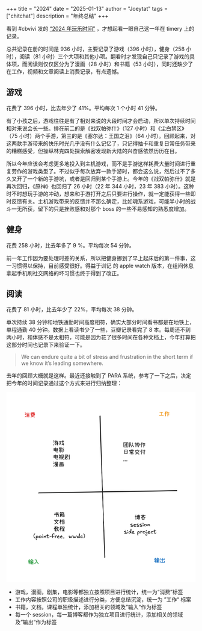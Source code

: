 +++
title = "2024"
date = "2025-01-13"
author = "Joeytat"
tags = ["chitchat"]
description = "年终总结"
+++

看到 #cbvivi 发的 [“2024 年玩乐时间”](https://x.com/cbvivi/status/1876820858104143965) ，才想起看一眼自己这一年在 timery 上的记录。

总共记录在册的时间是 936 小时，主要记录了游戏（396 小时），健身（258 小时），阅读（81 小时）三个大项和其他小项。翻看时才发现自己只记录了游戏的具体项，而阅读则仅仅区分为了漫画（28 小时）和书籍（53 小时），同时还缺少了在工作，视频和文章阅读上消费记录，有点遗憾。

## 游戏

花费了 396 小时，比去年少了 41%。平均每次 1  个小时 41 分钟。

有了小孩之后，游戏往往是有了相对来说的大段时间才会启动，所以单次持续时间相对来说会长一些。排在前二的是《战双帕弥什》（127 小时）和《尘白禁区》（75 小时）两个手游，第三的是《塞尔达：王国之泪》（64 小时）。回顾起来，对这两款手游带来的快乐时光几乎没有什么记忆了，只记得抽卡和重复日常任务带来的糟糕感受，但操纵林克四处探索解密发现新大陆的兴奋感依然历历在目。

所以今年应该会考虑更多地投入到主机游戏，而不是手游这样耗费大量时间进行重复劳作的游戏类型了。不过似乎每次放弃一款手游时，都会这么说，然后过不了多久又开了一个新的手游坑，或者是回归到某个手游上。今年的《战双帕弥什》就是再次回归，《原神》也回归了 26 小时（22 年 344 小时，23 年 383 小时）。这种时不时想玩手游的冲动，想来和手游打开之后只要进行操作，就一定能获得一些即时反馈有关。主机游戏带来的反馈并不那么确定，比如魂系游戏，可能半小时的战斗一无所获，留下的只是挫败感和对那个 boss 的一些不易感知的熟悉度增加。

## 健身

花费 258 小时，比去年多了 9 %。平均每次 54 分钟。

前一年工作因为要处理时差的关系，所以把健身挪到了早上起床后的第一件事，这一习惯得以保持，目前感受很好。得益于训记 的 apple watch 版本，在组间休息拿起手机刷社交网络的坏习惯也终于得到了改正。


## 阅读

花费了 81 小时，比去年少了 22%，平均每次 38 分钟。

单次持续 38 分钟和地铁通勤时间高度相符，确实大部分时间看书都是在地铁上，单程通勤 40 分钟。数据上看读书少了一些，豆瓣记录看完了 8 本。每周还不到两小时，和体感不是太相符，可能是因为花了很多时间在各种文档上，今年打算把这部分时间也记录下来验证一下。

> We can endure quite a bit of stress and frustration in the short term if we know it’s leading somewhere.

去年的回顾大概就是这样。最近还接触到了 PARA 系统，参考了一下之后，决定把今年的时间记录通过这个方式来进行归纳整理：

![time log metrics](/time-log-metrics.png)

- 游戏，漫画，剧集，电影等都独立按照项目进行统计，统一为“消费”标签
- 工作内容按照公司的职级描述进行分类，方便总结沉淀，统一为 ”工作“ 标案
- 书籍，文档，课程单独统计，添加相关的领域及”输入“作为标签
- 每一个 session，每一篇博客都作为独立项目进行统计，添加相关的领域及”输出“作为标签


